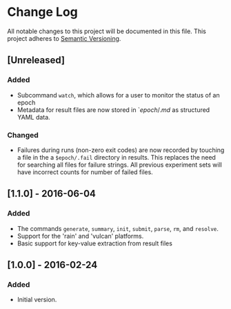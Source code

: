 # Change Log
All notable changes to this project will be documented in this file.
This project adheres to [Semantic Versioning](http://semver.org/).

## [Unreleased]
### Added
- Subcommand `watch`, which allows for a user to monitor the status of an epoch
- Metadata for result files are now stored in `$epoch/.md$ as structured YAML data. 

### Changed
- Failures during runs (non-zero exit codes) are now recorded by touching a file in the a `$epoch/.fail` directory in results. This replaces the need for searching all files for failure strings. All previous experiment sets will have incorrect counts for number of failed files.

## [1.1.0] - 2016-06-04
### Added
- The commands `generate`, `summary`, `init`, `submit`, `parse`, `rm`, and `resolve`.
- Support for the 'rain' and 'vulcan' platforms.
- Basic support for key-value extraction from result files

## [1.0.0] - 2016-02-24
### Added
- Initial version.

